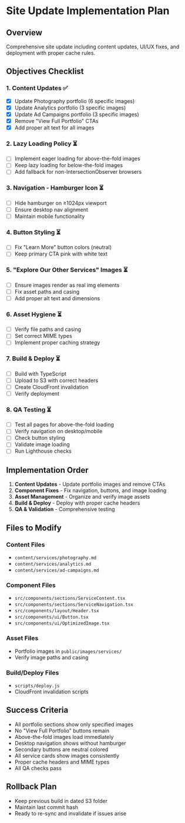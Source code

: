 # Site Update Implementation Plan

## Overview

Comprehensive site update including content updates, UI/UX fixes, and deployment
with proper cache rules.

## Objectives Checklist

### 1. Content Updates ✅

- [x] Update Photography portfolio (6 specific images)
- [x] Update Analytics portfolio (3 specific images)
- [x] Update Ad Campaigns portfolio (3 specific images)
- [x] Remove "View Full Portfolio" CTAs
- [x] Add proper alt text for all images

### 2. Lazy Loading Policy ⏳

- [ ] Implement eager loading for above-the-fold images
- [ ] Keep lazy loading for below-the-fold images
- [ ] Add fallback for non-IntersectionObserver browsers

### 3. Navigation - Hamburger Icon ⏳

- [ ] Hide hamburger on ≥1024px viewport
- [ ] Ensure desktop nav alignment
- [ ] Maintain mobile functionality

### 4. Button Styling ⏳

- [ ] Fix "Learn More" button colors (neutral)
- [ ] Keep primary CTA pink with white text

### 5. "Explore Our Other Services" Images ⏳

- [ ] Ensure images render as real img elements
- [ ] Fix asset paths and casing
- [ ] Add proper alt text and dimensions

### 6. Asset Hygiene ⏳

- [ ] Verify file paths and casing
- [ ] Set correct MIME types
- [ ] Implement proper caching strategy

### 7. Build & Deploy ⏳

- [ ] Build with TypeScript
- [ ] Upload to S3 with correct headers
- [ ] Create CloudFront invalidation
- [ ] Verify deployment

### 8. QA Testing ⏳

- [ ] Test all pages for above-the-fold loading
- [ ] Verify navigation on desktop/mobile
- [ ] Check button styling
- [ ] Validate image loading
- [ ] Run Lighthouse checks

## Implementation Order

1. **Content Updates** - Update portfolio images and remove CTAs
2. **Component Fixes** - Fix navigation, buttons, and image loading
3. **Asset Management** - Organize and verify image assets
4. **Build & Deploy** - Deploy with proper cache headers
5. **QA & Validation** - Comprehensive testing

## Files to Modify

### Content Files

- `content/services/photography.md`
- `content/services/analytics.md`
- `content/services/ad-campaigns.md`

### Component Files

- `src/components/sections/ServiceContent.tsx`
- `src/components/sections/ServiceNavigation.tsx`
- `src/components/layout/Header.tsx`
- `src/components/ui/Button.tsx`
- `src/components/ui/OptimizedImage.tsx`

### Asset Files

- Portfolio images in `public/images/services/`
- Verify image paths and casing

### Build/Deploy Files

- `scripts/deploy.js`
- CloudFront invalidation scripts

## Success Criteria

- All portfolio sections show only specified images
- No "View Full Portfolio" buttons remain
- Above-the-fold images load immediately
- Desktop navigation shows without hamburger
- Secondary buttons are neutral colored
- All service cards show images consistently
- Proper cache headers and MIME types
- All QA checks pass

## Rollback Plan

- Keep previous build in dated S3 folder
- Maintain last commit hash
- Ready to re-sync and invalidate if issues arise
